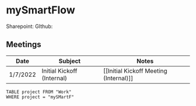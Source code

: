 # mySmartFlow

Sharepoint: 
GIthub:

## Meetings
| Date     | Subject                    | Notes         |
| -------- | -------------------------- | ------------- |
| 1/7/2022 | Initial Kickoff (Internal) | [[Initial Kickoff Meeting (Internal)]] |



```dataview
TABLE project FROM "Work"
WHERE project = "mySMartF"

```

